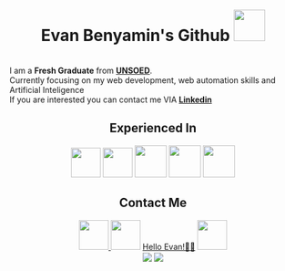 <h1 align=center>Evan Benyamin's Github <img width = "55px" src = "https://github.com/user-attachments/assets/7fc8a7ed-e45a-4905-8397-b972f5334f87"/> </h1>
 <br>
I am a <b>Fresh Graduate</b> from <a href = "https://www.unsoed.ac.id"><b>UNSOED</b></a>.
<br>Currently focusing on my web development, web automation skills and Artificial Inteligence<br>
If you are interested you can contact me VIA <a href = "https://www.linkedin.com/in/evan-benyamin"><b>Linkedin</b></a>
</div>
<div id="experience" align="center">
   <h2> Experienced In </h2> 
   <img width ="52px" src = "https://github.com/user-attachments/assets/b54e7f58-bc17-4ecc-aca0-790fc8c8280b"/> 
   <img width ="52px" src = "https://github.com/user-attachments/assets/864941d3-b8e8-4e0f-b649-3ad03fc50b9e"/>
   <img width ="56px" src = "https://github.com/user-attachments/assets/6e9b3d85-026b-442b-bd23-251ec65b092d"/>
   <img width ="56px" src = "https://github.com/user-attachments/assets/36123ba7-17c8-4506-b1bc-2c7e071bc5f7"/>
   <img width ="56px" src = "https://github.com/user-attachments/assets/efd86969-b30a-49dd-86af-c6c494656b19"/>
</div> 
<div id="social" align="center">
   <h2> Contact Me </h2> 
   <a href = "https://www.linkedin.com/in/evan-benyamin"</a>
   <img width ="52px" src ="https://github.com/user-attachments/assets/ca466415-e4a8-4a4f-b3c8-1387cca82f55"/>
   <a href = "https://www.instagram.com/evantobing09"></a>
   <img width ="52px" src ="https://github.com/user-attachments/assets/9b6f9b7a-2bf3-476b-9e34-583b08614819"/>
   <a href = mailto:evanbenyamin@gmail.com">Hello Evan!👋🏻</a>
   <img width ="52px" src ="https://github.com/user-attachments/assets/95c6c093-2966-48a7-ba66-2282d28b6e20"/>
<br>
<div id = "cards">
   <a href="https://github.com/EvanBenyamin"></a>
   <img align = "center" src="https://github-readme-stats.vercel.app/api/top-langs/?username=EvanBenyamin&layout=donut-vertical&theme=merko"/>
   <img align = "center" src="https://github-readme-stats-eight-theta.vercel.app/api?username=EvanBenyamin&show_icons=true&theme=onedark&include_all_commits=true&count_private=true"/>
</div>








